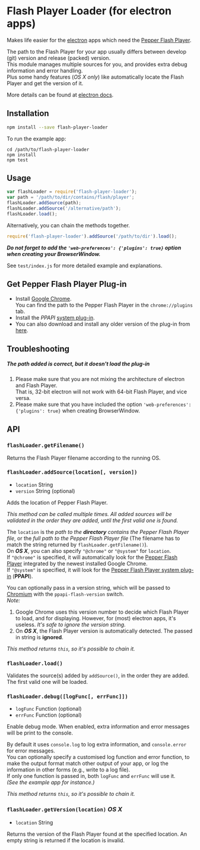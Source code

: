 # Flash Player Loader (for electron apps)

Makes life easier for the [electron](http://electron.atom.io/) apps which need the [Pepper Flash Player][1].

The path to the Flash Player for your app usually differs between develop (git) version and release (packed) version.  
This module manages multiple sources for you, and provides extra debug information and error handling.  
Plus some handy features (_OS X only_) like automatically locate the Flash Player and get the version of it.

More details can be found at
[electron docs](https://github.com/atom/electron/blob/master/docs/tutorial/using-pepper-flash-plugin.md).

## Installation

```sh
npm install --save flash-player-loader
```

To run the example app:
```
cd /path/to/flash-player-loader
npm install
npm test
```

## Usage

```js
var flashLoader = require('flash-player-loader');
var path = '/path/to/dir/contains/flash/player';
flashLoader.addSource(path);
flashLoader.addSource('/alternative/path');
flashLoader.load();
```

Alternatively, you can chain the methods together.
```js
require('flash-player-loader').addSource('/path/to/dir').load();
```

_**Do not forget to add the `'web-preferences': {'plugins': true}` option
when creating your BrowserWindow.**_

See `test/index.js` for more detailed example and explanations.

## Get Pepper Flash Player Plug-in

* Install [Google Chrome](https://www.google.com/chrome/browser/desktop/index.html).  
  You can find the path to the Pepper Flash Player in the `chrome://plugins` tab.
* Install the _PPAPI_ [system plug-in][2].
* You can also download and install any older version of the plug-in from [here][3].

## Troubleshooting

##### The path added is correct, but it doesn't load the plug-in
1.  Please make sure that you are not mixing the architecture of electron and Flash Player.  
    That is, 32-bit electron will not work with 64-bit Flash Player, and vice versa.
2.  Please make sure that you have included the option
    `'web-preferences': {'plugins': true}` when creating BrowserWindow.

## API

### `flashLoader.getFilename()`

Returns the Flash Player filename according to the running OS.

### `flashLoader.addSource(location[, version])`

* `location` String
* `version` String (optional)

Adds the location of Pepper Flash Player.

_This method can be called multiple times.
All added sources will be validated in the order they are added,
until the first valid one is found._

The `location` is the _path to the **directory** contains the Pepper Flash Player file_,
or the _full path to the Pepper Flash Player file_
(The filename has to match the string returned by `flashLoader.getFilename()`).  
On **_OS X_**, you can also specify `"@chrome"` or `"@system"` for `location`.   
If `"@chrome"` is specified, it will automatically look for the [Pepper Flash Player][1]
integrated by the newest installed Google Chrome.  
If `"@system"` is specified, it will look for the
[Pepper Flash Player system plug-in][2] (**PPAPI**).

You can optionally pass in a version string, which will be passed to
[Chromium](http://www.chromium.org) with the `ppapi-flash-version` switch.  
_Note:_  
1)  Google Chrome uses this version number to decide which Flash Player to load,
    and for displaying. However, for (most) electron apps, it's useless.
    *It's safe to ignore the version string.*  
2)  On **_OS X_**, the Flash Player version is automatically detected.
    The passed in string is **ignored**.

_This method returns `this`, so it's possible to chain it._

### `flashLoader.load()`

Validates the source(s) added by `addSource()`, in the order they are added.
The first valid one will be loaded.

### `flashLoader.debug([logFunc[, errFunc]])`

* `logFunc` Function (optional)
* `errFunc` Function (optional)

Enable debug mode.
When enabled, extra information and error messages will be print to the console.

By default it uses `console.log` to log extra information,
and `console.error` for error messages.  
You can optionally specify a customised log function and error function,
to make the output format match other output of your app,
or log the information in other forms (e.g., write to a log file).  
If only one function is passed in, both `logFunc` and `errFunc` will use it.  
_(See the example app for instance.)_

_This method returns `this`, so it's possible to chain it._

### `flashLoader.getVersion(location)` _OS X_

* `location` String

Returns the version of the Flash Player found at the specified location.
An empty string is returned if the location is invalid.


[1]: https://helpx.adobe.com/flash-player/kb/flash-player-google-chrome.html      "Flash Player with Google Chrome"
[2]: https://get.adobe.com/flashplayer/otherversions/                             "Download Pepper Flash Player system plug-in"
[3]: https://helpx.adobe.com/flash-player/kb/archived-flash-player-versions.html  "Download archived Pepper Flash Player"
